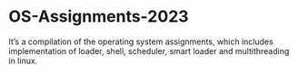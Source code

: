 # OS-Assignments-2023
It’s a compilation of the operating system assignments, which includes implementation of loader, shell, scheduler, smart loader and multithreading in linux.
